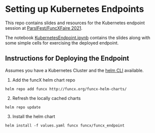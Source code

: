 # Setting up Kubernetes Endpoints
This repo contains slides and resources for the Kubernetes endpoint session
at [ParslFest/FuncXFaire 2021](https://parsl-project.org/parslfest2021.html).

The notebook [KubernetesEndpoint.ipynb](KubernetesEndpoint.ipynb) contains
the slides along with some simple cells for exercising the deployed endpoint.

## Instructions for Deploying the Endpoint
Assumes you have a Kubernetes Cluster and the 
[helm CLI](https://helm.sh/docs/intro/quickstart/) available.

1. Add the funcX helm chart repo
```shell
helm repo add funcx http://funcx.org/funcx-helm-charts/  
```
2. Refresh the locally cached charts
```shell
helm repo update
```
3. Install the helm chart
```shell
helm install -f values.yaml funcx funcx/funcx_endpoint
```